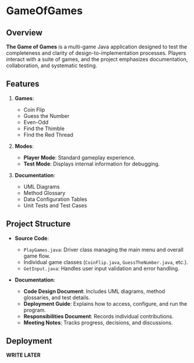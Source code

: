 # GameOfGames

## Overview

**The Game of Games** is a multi-game Java application designed to test the completeness and clarity of design-to-implementation processes. Players interact with a suite of games, and the project emphasizes documentation, collaboration, and systematic testing.

## Features

1. **Games**:
   - Coin Flip
   - Guess the Number
   - Even-Odd
   - Find the Thimble
   - Find the Red Thread

2. **Modes**:
   - **Player Mode**: Standard gameplay experience.
   - **Test Mode**: Displays internal information for debugging.

3. **Documentation**:
   - UML Diagrams
   - Method Glossary
   - Data Configuration Tables
   - Unit Tests and Test Cases

## Project Structure

- **Source Code**:
  - `PlayGames.java`: Driver class managing the main menu and overall game flow.
  - Individual game classes (`CoinFlip.java`, `GuessTheNumber.java`, etc.).
  - `GetInput.java`: Handles user input validation and error handling.

- **Documentation**:
  - **Code Design Document**: Includes UML diagrams, method glossaries, and test details.
  - **Deployment Guide**: Explains how to access, configure, and run the program.
  - **Responsibilities Document**: Records individual contributions.
  - **Meeting Notes**: Tracks progress, decisions, and discussions.


## Deployment 
**WRITE LATER**
